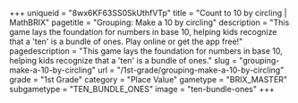 +++
uniqueid = "8wx6KF63SS0SkUthfVTp"
title = "Count to 10 by circling | MathBRIX"
pagetitle = "Grouping: Make a 10 by circling"
description = "This game lays the foundation for numbers in base 10, helping kids recognize that a 'ten' is a bundle of ones. Play online or get the app free!"
pagedescription = "This game lays the foundation for numbers in base 10, helping kids recognize that a 'ten' is a bundle of ones."
slug = "grouping-make-a-10-by-circling"
url = "/1st-grade/grouping-make-a-10-by-circling"
grade = "1st Grade"
category = "Place Value"
gametype = "BRIX_MASTER"
subgametype = "TEN_BUNDLE_ONES"
image = "ten-bundle-ones"
+++